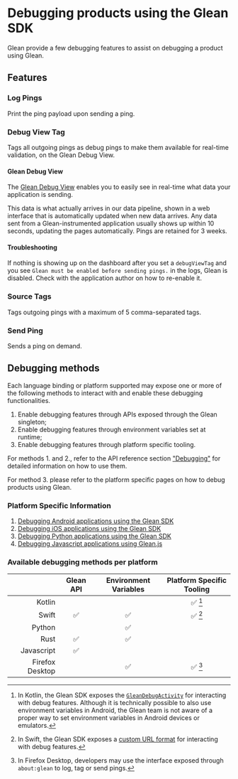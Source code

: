 # Debugging products using the Glean SDK

Glean provide a few debugging features to assist on debugging a product using Glean.

## Features

### Log Pings

Print the ping payload upon sending a ping.

### Debug View Tag

Tags all outgoing pings as debug pings to make them available for real-time validation, on the Glean Debug View.

#### Glean Debug View

The [Glean Debug View](https://debug-ping-preview.firebaseapp.com/) enables you to easily see in real-time what data your application is sending.

This data is what actually arrives in our data pipeline, shown in a web
interface that is automatically updated when new data arrives. Any data sent from a Glean-instrumented application usually shows up within 10 seconds,
updating the pages automatically. Pings are retained for 3 weeks.

#### Troubleshooting

If nothing is showing up on the dashboard after you set a `debugViewTag` and you see
`Glean must be enabled before sending pings.` in the logs, Glean is disabled. Check with
the application author on how to re-enable it.

### Source Tags

Tags outgoing pings with a maximum of 5 comma-separated tags.

### Send Ping

Sends a ping on demand.

## Debugging methods

Each language binding or platform supported may expose one or more of the following methods to
interact with and enable these debugging functionalities.

1. Enable debugging features through APIs exposed through the Glean singleton;
2. Enable debugging features through environment variables set at runtime;
3. Enable debugging features through platform specific tooling.

For methods 1. and 2., refer to the API reference section ["Debugging"](../../reference/debug/index.md)
for detailed information on how to use them.

For method 3. please refer to the platform specific pages on how to debug products using Glean.

### Platform Specific Information

1. [Debugging Android applications using the Glean SDK](./android.md)
2. [Debugging iOS applications using the Glean SDK](./ios.md)
3. [Debugging Python applications using the Glean SDK](./python.md)
4. [Debugging Javascript applications using Glean.js](./javascript.md)

### Available debugging methods per platform

| | Glean API | Environment Variables | Platform Specific Tooling |
|-:|:-:|:-:|:-:|
| Kotlin | | | ✅ [^1] |
| Swift | ✅ | ✅ | ✅ [^2] |
| Python | | ✅ | |
| Rust | ✅ | ✅ | |
| Javascript | ✅ | | |
| Firefox Desktop | | ✅ | ✅ [^3] |

[^1]: In Kotlin, the Glean SDK exposes the [`GleanDebugActivity`](./android.md) for interacting with debug features. Although it is technically possible to also use environment variables in Android, the Glean team is not aware of a proper way to set environment variables in Android devices or emulators.

[^2]: In Swift, the Glean SDK exposes a [custom URL format](./ios.md) for interacting with debug features.

[^3]: In Firefox Desktop, developers may use the interface exposed through `about:glean` to log, tag or send pings.
